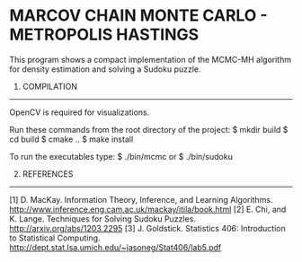 MARCOV CHAIN MONTE CARLO - METROPOLIS HASTINGS
==============================================

This program shows a compact implementation of the MCMC-MH algorithm
for density estimation and solving a Sudoku puzzle.

1. COMPILATION
---------------

OpenCV is required for visualizations.

Run these commands from the root directory of the project:
$ mkdir build
$ cd build
$ cmake ..
$ make install

To run the executables type:
$ ./bin/mcmc
or
$ ./bin/sudoku

2. REFERENCES
-------------
[1] D. MacKay. Information Theory, Inference, and Learning Algorithms.
    http://www.inference.eng.cam.ac.uk/mackay/itila/book.html
[2] E. Chi, and K. Lange. Techniques for Solving Sudoku Puzzles.
    http://arxiv.org/abs/1203.2295
[3] J. Goldstick. Statistics 406: Introduction to Statistical Computing.
    http://dept.stat.lsa.umich.edu/~jasoneg/Stat406/lab5.pdf
